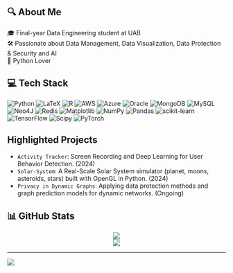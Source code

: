## 🔍 About Me
🎓 Final-year Data Engineering student at UAB <br/>
🛠️ Passionate about Data Management, Data Visualization, Data Protection & Security and AI <br/>
🐍 Python Lover <br/>

## 💻 Tech Stack
![Python](https://img.shields.io/badge/python-3670A0?style=for-the-badge&logo=python&logoColor=ffdd54) ![LaTeX](https://img.shields.io/badge/latex-%23008080.svg?style=for-the-badge&logo=latex&logoColor=white) ![R](https://img.shields.io/badge/r-%23276DC3.svg?style=for-the-badge&logo=r&logoColor=white) ![AWS](https://img.shields.io/badge/AWS-%23FF9900.svg?style=for-the-badge&logo=amazon-aws&logoColor=white) ![Azure](https://img.shields.io/badge/azure-%230072C6.svg?style=for-the-badge&logo=microsoftazure&logoColor=white) ![Oracle](https://img.shields.io/badge/Oracle-F80000?style=for-the-badge&logo=oracle&logoColor=white) ![MongoDB](https://img.shields.io/badge/MongoDB-%234ea94b.svg?style=for-the-badge&logo=mongodb&logoColor=white) ![MySQL](https://img.shields.io/badge/mysql-4479A1.svg?style=for-the-badge&logo=mysql&logoColor=white) ![Neo4J](https://img.shields.io/badge/Neo4j-008CC1?style=for-the-badge&logo=neo4j&logoColor=white) ![Redis](https://img.shields.io/badge/redis-%23DD0031.svg?style=for-the-badge&logo=redis&logoColor=white) ![Matplotlib](https://img.shields.io/badge/Matplotlib-%23ffffff.svg?style=for-the-badge&logo=Matplotlib&logoColor=black) ![NumPy](https://img.shields.io/badge/numpy-%23013243.svg?style=for-the-badge&logo=numpy&logoColor=white) ![Pandas](https://img.shields.io/badge/pandas-%23150458.svg?style=for-the-badge&logo=pandas&logoColor=white) ![scikit-learn](https://img.shields.io/badge/scikit--learn-%23F7931E.svg?style=for-the-badge&logo=scikit-learn&logoColor=white) ![TensorFlow](https://img.shields.io/badge/TensorFlow-%23FF6F00.svg?style=for-the-badge&logo=TensorFlow&logoColor=white) ![Scipy](https://img.shields.io/badge/SciPy-%230C55A5.svg?style=for-the-badge&logo=scipy&logoColor=%white) ![PyTorch](https://img.shields.io/badge/PyTorch-%23EE4C2C.svg?style=for-the-badge&logo=PyTorch&logoColor=white)

## Highlighted Projects
  * `Activity Tracker`: Screen Recording and Deep Learning for User Behavior Detection. (2024)
  *  `Solar-System`: A Real-Scale Solar System simulator (planet, moons, asteroids, stars) built with OpenGL in Python. (2024)
  *  `Privacy in Dynamic Graphs`: Applying data protection methods and graph prediction models for dynamic networks. (Ongoing) 

## 📊 GitHub Stats
<p align="center">
  <img src="https://github-readme-stats.vercel.app/api?username=guillemgarcia2183&theme=dark&hide_border=false&include_all_commits=false&count_private=true" /><br/>
  <img src="https://nirzak-streak-stats.vercel.app/?user=guillemgarcia2183&theme=dark&hide_border=false" /><br/>
</p>

---
[![](https://visitcount.itsvg.in/api?id=guillemgarcia2183&icon=0&color=0)](https://visitcount.itsvg.in)
<!-- Proudly created with GPRM ( https://gprm.itsvg.in ) -->
